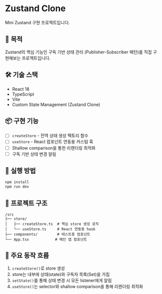 # Zustand Clone

Mini Zustand 구현 프로젝트입니다.

## 🎯 목적

Zustand의 핵심 기능인 구독 기반 상태 관리 (Publisher-Subscriber 패턴)를 직접 구현해보는 프로젝트입니다.

## 🛠️ 기술 스택

- React 18
- TypeScript
- Vite
- Custom State Management (Zustand Clone)

## 📦 구현 기능

- [ ] `createStore` - 전역 상태 생성 팩토리 함수
- [ ] `useStore` - React 컴포넌트 연동용 커스텀 훅
- [ ] Shallow comparison을 통한 리렌더링 최적화
- [ ] 구독 기반 상태 변경 알림

## 🚀 실행 방법

```bash
npm install
npm run dev
```

## 📁 프로젝트 구조

```
/src
├── store/
│   ├── createStore.ts  # 핵심 store 생성 로직
│   └── useStore.ts     # React 연동용 hook
├── components/         # 테스트용 컴포넌트
└── App.tsx            # 메인 앱 컴포넌트
```

## 🧱 주요 동작 흐름

1. `createStore()`로 store 생성
2. store는 내부에 상태(state)와 구독자 목록(Set<Listener>)을 가짐
3. `setState()`를 통해 상태 변경 시 모든 listener에게 알림
4. `useStore()`는 selector와 shallow comparison을 통해 리렌더링 최적화
